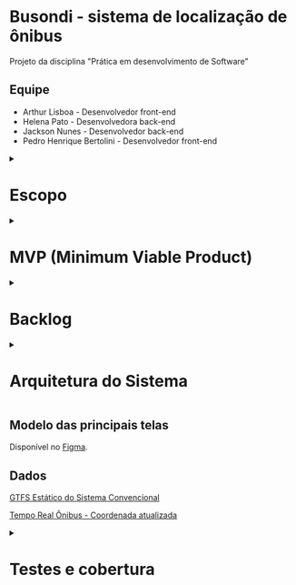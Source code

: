 # Busondi - sistema de localização de ônibus
Projeto da disciplina "Prática em desenvolvimento de Software"

## Equipe
- Arthur Lisboa - Desenvolvedor front-end
- Helena Pato - Desenvolvedora back-end
- Jackson Nunes - Desenvolvedor back-end
- Pedro Henrique Bertolini - Desenvolvedor front-end

<details>
  <summary>
    <h1>Escopo</h1>
  </summary>

### Funcional

O principal objetivo do sistema é o acompanhamento de linhas de ônibus na cidade de Belo Horizonte, MG. Ele terá as funcionalidades de listar os horários previstos de chegada dos ônibus de acordo com sua grade agendada, além do acompanhamento da posição dos veículos em tempo real, usando [informações da  prefeitura do município](https://dados.pbh.gov.br/dataset/tempo_real_onibus_-_coordenada/resource/d7ce6e9b-343f-4e83-8b46-68fa90a12d59?inner_span=True). O sistema também será capaz de sugerir uma ou mais rotas, dados um endereço de partida e um de destino. As rotas sugeridas poderão envolver mais de uma linha de ônibus que cumpram esse percurso.

### Tecnológico
Para a implementação do back-end do projeto serão utilizados a linguagem Python e o framework Flask, com o banco de dados sqlite. No caso do front-end, será utilizado o framework Angular, que é baseado na linguagem TypeScript.
</details>

<details>
  <summary>
    <h1>MVP (Minimum Viable Product)</h1>
  </summary>

A criação de um MVP para o sistema Busondi se basearia no tipo conhecido como **Mágico de Oz**, no qual a entrega de soluções é feita manualmente, por pessoas reais. Em suma, uma interface de interação seria oferecida ao cliente, através da qual ele estaria apto a solicitar um dos dois serviços principais do sistema: o acompanhamento de uma linha de ônibus específica, oferecendo seu respectivo identificador ou a verificação de rotas possíveis, dando um endereço de partida e outro de destino. Tendo recebido os dados, uma equipe nos bastidores entraria em ação, procurando manualmente as informações em sistemas de terceiros (como na [consulta de itinerários da BHTRANS](https://prefeitura.pbh.gov.br/bhtrans/informacoes/transportes/onibus/consulta-itinerarios)) para só então retornar a resposta ao usuário. Nesse caso, não seriam fornecidos dados em tempo real, devido à complexidade para realizar tal tarefa de modo manual; seriam retornados, pois, os dados estáticos, bem como previsões de tempo de embarque e chegada. Nessa estratégia, o tempo gasto em desenvolvimento seria basicamente na parte de front-end, cuja equipe poderia fornecer uma interface simples em tempo hábil. 

É válido ressaltar, no entanto, que a criação de um MVP para esse tipo de sistema talvez não seja a melhor estratégia a ser adotada, uma vez que se baseia em uma ideia já existente e amplamente utilizada no mundo real. No lugar, poderiam ser adotadas ferramentas de Product Discovery, como Jobs to be Done.
</details>

<details>
  <summary>
    <h1>Backlog</h1>
  </summary>

### Do Produto

1. Como usuário do sistema Busondi, quero descobrir quais linhas de ônibus passam por um ponto de ônibus.
2. Como usuário do sistema Busondi, quero descobrir qual o horário agendado para uma dada linha de ônibus passar por um dado ponto.
3. Como usuário do sistema Busondi, quero (fazer login para) salvar linhas, pontos de ônibus e endereços que uso frequentemente e ter acesso rápido a eles.
4. Como usuário do sistema Busondi, quero salvar um ponto, uma linha e um horário em que, quando o ônibus se aproximar, serei notificado.
5. Como usuário do sistema Busondi, quero descobrir qual a posição atual do ônibus em meio a sua rota.
6. Como usuário do sistema Busondi, quero poder ver toda a rota de uma dada linha de ônibus, destacando todas as suas paradas, incluindo seu ponto final.
7. Como usuário do sistema Busondi, quero descobrir qual a previsão de chegada do ônibus, baseada em sua posição atual.
8. Como usuário do sistema Busondi, quero descobrir qual o ponto de ônibus mais próximo em que a minha linha passa e em qual sentido.
9. Como usuário do sistema Busondi, quero fornecer um endereço de partida e outro de destino e receber sugestões de linhas de ônibus que fazem esse percurso.
10. Como usuário do sistema Busondi, quero poder ver um mapa do meu entorno que destaque pontos de ônibus próximos, que podem ser selecionados.
11. Como usuário do sistema Busondi, quero poder dar feedbacks sobre as previsões fornecidas pelo sistema, por exemplo, se um ônibus já passou ou não.

### Do Sprint 2

Tarefas técnicas back-end
  - Fazer diagrama da arquitetura do sistema [Helena]
  - Fazer esquema relacional do BD [Helena]
  - Criar banco de dados sqlite com as entidades do sistema [Jackson]
  - Criar projeto Flask [Jackson]

Tarefas técnicas front-end
  - Definir organização do projeto [Pedro]
  - Definir arquitetura [Arthur]
  - Definição de bibliotecas e frameworks adicionais [Pedro e Arthur]

História 1: Como usuário do sistema Busondi, quero descobrir quais linhas de ônibus passam por um ponto de ônibus.

Tarefas:
  - Obter [dados GTFS estáticos](https://dados.pbh.gov.br/dataset/gtfs-estatico-do-sistema-convencional) de ônibus em BH [Helena]
  - Processar os dados para ficarem no formato condizente com o esquema relacional [Helena]
  - Inserir os dados no BD [Jackson]
  - Criar endpoint `GET /stops` que retorna a lista de pontos cadastrados [Helena]
  - Criar endpoint `GET /stops/<stop_id>` que retorna a lista de linhas que passam por um dado ponto [Helena]
  - Criar interface do endpoint `GET /stops` [Arthur]
  - Criar interface do endpoint `GET /stops/<stop_id>` [Pedro]

História 2: Como usuário do sistema Busondi, quero descobrir qual o horário agendado para uma dada linha de ônibus passar por um dado ponto.

Tarefas:
  - Implementar algoritmo para calcular, dado o horário de partida e a localização do ponto, quanto tempo o ônibus deve demorar a chegar [Jackson]
  - Complementar o endpoint `GET /stops/<stop_id>` com a informação de, dada a hora atual, qual o próximo horário agendado para cada linha passar em dado ponto, usando o algoritmo citado acima [Jackson]
  - Adicionar, na interfacedo endpoint `GET /stops/<stop_id>`, o horário agendado de chegada de cada linha [Arthur]

História 3: Como usuário do sistema Busondi, quero (fazer login para) salvar linhas, pontos de ônibus e endereços que uso frequentemente e ter acesso rápido a eles.

Tarefas:
  - Criar CRUD de usuário [Helena]
  - Criar lógica de login de usuário [Jackson]
  - Adicionar tabela de favoritos do usuário no banco de dados [Jackson]
  - Criar CRUD de favoritos [Helena]
  - Criar interfaces de:
    * Criação de usuário, [Arthur]
    * Login, [Arthur]
    * Informações do usuário, [Pedro]
    * Listagem de favoritos [Pedro]

História 5: Como usuário do sistema Busondi, quero descobrir qual a posição atual do ônibus em meio a sua rota.

Tarefas:
  - Obter [dados de posição atual dos ônibus](https://dados.pbh.gov.br/dataset/tempo_real_onibus_-_coordenada) [Jackson]
  - Implementar lógica de atualização dos dados de posição atual dos ônibus [Jackson]
  - Criar endpoint `GET /current-position/<route_id>` que retorna a informação de posição atual do ônibus [Helena]
  - Criar interface com mapa que mostra a posição atual do ônibus em meio à sua rota (shape) [Pedro]

História 6: Como usuário do sistema Busondi, quero poder ver toda a rota de uma dada linha de ônibus, destacando todas as suas paradas, incluindo seu ponto final.

Tarefas: 
   - Criar endpoint `GET /routes/<route_id>` que retorna a informação de toda a rota do ônibus com seus pontos de parada [Jackson]
   - Criar interface com mapa que mostra toda a rota do ônibus com seus pontos de parada [Arthur]
</details>
 
<details>
  <summary>
    <h1>Arquitetura do Sistema</h1>
  </summary>

### Arquitetura Hexagonal
A Arquitetura Hexagonal consiste em criar componentes desacoplados, cuja conexão é feita por adaptadores e portas. O sistema Busondi se beneficia desse padrão arquitetural para ter independência entre lógica de aplicação e tecnologia, o que permite a substituição de componentes individualmente sem interferir no restante do projeto, além de aumentar a testabilidade. A arquitetura completa pode ser observada na imagem a seguir:
  
![DiagramaArquitetura (1)](https://user-images.githubusercontent.com/42253628/172080823-3c524ba5-41da-4698-afaf-c01a922fed0d.jpg)

Como é possível observar, existem dois tipos de portas: 
- **Portas de entrada:** funcionam como interfaces para as classes externas acessarem métodos da classes de domínio. Um exemplo é a porta ```GetStop```, que retorna métodos de ```GetStopImpl```.
```python
class GetStop:
    def get_all_stops():
        return GetStopImpl.get_all_stops_impl()

    def get_stop_by_id(stop_id):
        return GetStopImpl.get_stop_by_id_impl(stop_id)

    def get_stops_coordinates(stops_list):
        return GetStopImpl.get_stops_coordinates_impl(stops_list)

    def get_stops_from_route(route_id):
        return GetStopImpl.get_stops_from_route_impl(route_id)
```

- **Portas de saída:** funcionam como interfaces para classes de domínio acessarem métodos de classes externas. A classe ```StopsRepository``` desempenha essa função, chamando métodos da classe ```StopsRepositoryImpl```.
```python
class StopsRepository:
    
    def return_all_stops():
        return StopsRepositoryImpl.return_all_stops_impl()

    def return_stop_by_id(stop_id):
        return StopsRepositoryImpl.return_stop_by_id_impl(stop_id)

    def return_all_stops_in_list(stops_list):
        return StopsRepositoryImpl.return_all_stops_in_list_impl(stops_list)
```

Também existem dois tipos de adaptadores: 
* Aqueles que recebem requisições de fora do sistema e chamam os métodos adequados através das portas de entrada, como o ```bus_stops_controller.py```, que chama o método ```get_all_stops()``` pela ```porta GetStop```.
```python
  def list_stops():
    stops_list = GetStop.get_all_stops()

    stops_dict = {}
    for stop in stops_list:
        stops_dict[stop.stop_id] = {
            'stop_lat' : stop.stop_lat,
            'stop_lon': stop.stop_lon,
            'stop_name' : stop.stop_name
        }
        
    return make_response(jsonify(stops_dict), 200)
```
  
* Aqueles que recebem chamadas vindas de dentro do domínio, através de uma porta de saída e realiza a conexão com um sistema externo, como por exemplo um Banco de Dados. A classe ```StopsRepositoryImpl``` desempenha essa função.
```python
  class StopsRepositoryImpl:
    def return_all_stops_impl():
        with DBConnection() as connection:
            all_stops = connection.session.query(BusStops).all()
        return all_stops

    def return_stop_by_id_impl(stop_id):
        with DBConnection() as connection:
            stop = connection.session.query(BusStops).get(stop_id)
        return stop

    def return_all_stops_in_list_impl(stops_list):
        with DBConnection() as connection:
            stops_list = connection.session.query(BusStops).filter(BusStops.stop_id.in_(stops_list)).all()
        return stops_list
```

### Domain-Driven Design (DDD)

Na camada de domínio foram adotados os princípios de projeto de Domain Driven Design (DDD), que casam muito bem com a arquitetura hexagonal do sistema. A linguagem ubíqua foi usada para nomear os elementos presentes no sistema. Exemplos são as classes BusStop (ponto de ônibus) e Route (linha de ônibus). Alguns dos relacionamentos entre esses elementos podem ser mapeados, como o fato de que em um ponto de ônibus passam várias linhas de ônibus, e uma linha de ônibus faz várias viagens (Trips) por dia. Vários tipos de objetos de domínio compõem o sistema, eles podem ser vistos no diagrama a seguir:

![DiagramaDDD](https://user-images.githubusercontent.com/42720360/172061980-6ca75396-02d3-41fc-9ec2-2d24cf0e866e.png)

As entidades são objetos complexos que possuem uma identidade única, que as distingue dos demais objetos da mesma classe. Como exemplo, no nosso sistema, temos a classe BusStop que representa um ponto de ônibus. Cada instância da classe tem um ID único que a distingue das demais.

```python
class BusStop:

    stop_id = ''
    stop_name = ''
    stop_lat = 0.0
    stop_lon = 0.0

    def __init__(self, stop_id, stop_name, stop_lat, stop_lon):
        self.stop_id = stop_id
        self.stop_name = stop_name
        self.stop_lat = stop_lat
        self.stop_lon = stop_lon
```

Objetos de valor, ao contrário das entidades, não possuem identificadores únicos e são caracterizados por seu estado. Podemos ver um exemplo do sistema na entidade BusStop acima, que possui objetos de valor como o nome do ponto de ônibus e suas coordenadas de latitude e longitude.

Serviços são objetos que agrupam operações importantes feitas sob o domínio. No sistema Busondi, temos diversos serviços, como aqueles implementados pela classe GetStopImpl. Estes incluem listar todos os pontos de ônibus, retornar os dados de um ponto específico dado seu ID, retornar apenas as coordenadas de um ponto e listar todos os pontos pelos quais uma linha passa.

```python
class GetStopImpl:

    def get_all_stops_impl():
        all_stops = StopsRepository.return_all_stops()
        stops_list = []
        for stop in all_stops:
            stops_list.append(BusStop(stop.stop_id, stop.stop_name, stop.stop_lat, stop.stop_lon))
        return stops_list

    def get_stop_by_id_impl(stop_id):
        stop_repo = StopsRepository.return_stop_by_id(stop_id)
        stop_class = BusStop(stop_repo.stop_id, stop_repo.stop_name, stop_repo.stop_lat, stop_repo.stop_lon)
        return stop_class

    def get_stops_coordinates_impl(stops_list):
        stops_in_list = StopsRepository.return_all_stops_in_list(stops_list)
        coordinate_list = []
        for stop in stops_in_list:
            coordinate_list.append((stop.stop_lon, stop.stop_lat))
        return coordinate_list

    def get_stops_from_route_impl(route_id):
        stops_in_route = RouteStopRepository.return_all_stops_in_route(route_id)
        stop_id_list = [stop.stop_id for stop in stops_in_route]
        stops = StopsRepository.return_all_stops_in_list(stop_id_list)
        stops_list = []
        for stop in stops:
            stops_list.append(BusStop(stop.stop_id, stop.stop_name, stop.stop_lat, stop.stop_lon))
        return stops_list
```

Repositórios são usados para intermediar o acesso ao banco de dados, recuperando outros objetos do domínio que estão armazenados nele. A classe StopsRepositoryImpl é um exemplo de repositório, que intermedia as consultas relacionadas a pontos de ônibus que são feitas ao banco de dados.

```python
class StopsRepositoryImpl:
    def return_all_stops_impl():
        with DBConnection() as connection:
            all_stops = connection.session.query(BusStops).all()
        return all_stops

    def return_stop_by_id_impl(stop_id):
        with DBConnection() as connection:
            stop = connection.session.query(BusStops).get(stop_id)
        return stop

    def return_all_stops_in_list_impl(stops_list):
        with DBConnection() as connection:
            stops_list = connection.session.query(BusStops).filter(BusStops.stop_id.in_(stops_list)).all()
        return stops_list
```

</details>  
  
## Modelo das principais telas

Disponível no [Figma](https://www.figma.com/file/hSx4UFs5TYbPq3AHop0nI1/Clickons?node-id=243%3A471).

## Dados

[GTFS Estático do Sistema Convencional](https://dados.pbh.gov.br/dataset/gtfs-estatico-do-sistema-convencional)

[Tempo Real Ônibus - Coordenada atualizada](https://dados.pbh.gov.br/dataset/tempo_real_onibus_-_coordenada)

<details>
  <summary>
    <h1>Testes e cobertura</h1>
  </summary>

### Unidade
Para os testes de unidade, usamos unittest de Python. Testamos todo o domínio, desde as portas de entrada, até as portas de saída. Foi necessário criar "mocks" para os adaptadores que faziam a comunicação com o banco de dados e com a API que fornece a posição dos ônibus em tempo real. Também testamos uma parte dos controllers, que são adaptadores que fazem a comunicação com a interface web. Para isso, usamos o MagicMock do unittest.

### Integração
Os testes de integração também foram implementados com o unittest e se baseiam em exercitar dois comportamentos: primeiro a sequência de chamadas feitas a partir de uma requisição em algum endpoint do sistema, através de um cliente de testes do próprio framework Flask; e segundo a conexão com a API fornecida pela BH Trans, cujo objetivo é testar se a conexão é feita com sucesso e os dados extraídos corretamente.

### Sistema

### Cobertura
A cobertura foi calculada por meio do módulo Coverage de python. Além disso, fizemos o upload dos [resultados](https://app.codecov.io/gh/arthurrlisboa/busondi) para o Codecov, para gerar relatórios interativos da cobertura.

</details>
